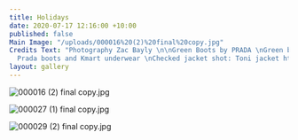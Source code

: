 ```yaml
---
title: Holidays
date: 2020-07-17 12:16:00 +10:00
published: false
Main Image: "/uploads/000016%20(2)%20final%20copy.jpg"
Credits Text: "Photography Zac Bayly \n\nGreen Boots by PRADA \nGreen boots shot:
  Prada boots and Kmart underwear \nChecked jacket shot: Toni jacket https://www.instagram.com/shop.toni/"
layout: gallery
---
```


![000016 (2) final copy.jpg](/uploads/000016%20(2)%20final%20copy.jpg)

![000027 (1) final copy.jpg](/uploads/000027%20(1)%20final%20copy.jpg)

![000029 (2) final copy.jpg](/uploads/000029%20(2)%20final%20copy.jpg)